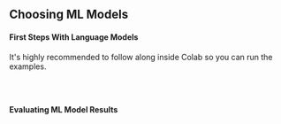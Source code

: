 ## Choosing ML Models

#### First Steps With Language Models 
<p>It's highly recommended to follow along inside Colab so you can run the examples.</p>

<code>
    <script src="https://gist.github.com/skyfallsin/3553585c3753ab95591c452e17bbc54a.js"></script>
</code>

#### Evaluating ML Model Results
